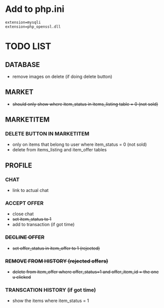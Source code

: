 # Add to php.ini
```
extension=mysqli
extension=php_openssl.dll
```

# TODO LIST
## DATABASE
* remove images on delete (if doing delete button)
## MARKET
* ~~should only show where item_status in items_listing table = 0 (not sold)~~

## MARKETITEM
### DELETE BUTTON IN MARKETITEM
* only on items that belong to user where item_status = 0 (not sold)
* delete from items_listing and item_offer tables

## PROFILE
### CHAT
* link to actual chat
### ACCEPT OFFER
* close chat
* ~~set item_status to 1~~
* add to transaction (if got time)
### ~~DECLINE OFFER~~
* ~~set offer_status in item_offer to 1 (rejected)~~
### ~~REMOVE FROM HISTORY (rejected offers)~~
* ~~delete from item_offer where offer_status=1 and offer_item_id = the one u clicked~~
### TRANSCATION HISTORY (if got time)
* show the items where item_status = 1
